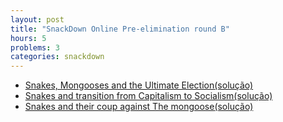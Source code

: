 ```yaml
---
layout: post
title: "SnackDown Online Pre-elimination round B"
hours: 5
problems: 3
categories: snackdown
---
```


- [Snakes, Mongooses and the Ultimate Election](https://www.codechef.com/SNCKPB17/problems/SNELECT)[(solução)](https://github.com/LGBitencourt/Competitive-Programming/blob/master/codechef/snelect.cpp)
- [Snakes and transition from Capitalism to Socialism](https://www.codechef.com/SNCKPB17/problems/SNSOCIAL)[(solução)](https://github.com/LGBitencourt/Competitive-Programming/blob/master/codechef/snsocial.cpp)
- [Snakes and their coup against The mongoose](https://www.codechef.com/SNCKPB17/problems/SNCOUP)[(solução)](https://github.com/LGBitencourt/Competitive-Programming/blob/master/codechef/sncoup.cpp)

